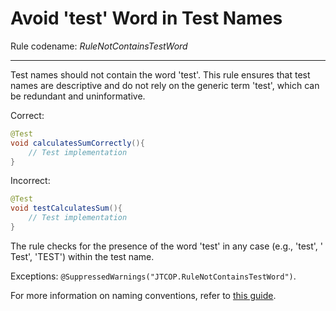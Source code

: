 # Avoid 'test' Word in Test Names

Rule codename: _RuleNotContainsTestWord_
___

Test names should not contain the word 'test'. This rule ensures that test names
are descriptive and do not rely on the generic term 'test', which can be
redundant and uninformative.

Correct:

```java
@Test
void calculatesSumCorrectly(){
    // Test implementation
}
```

Incorrect:

```java
@Test
void testCalculatesSum(){
    // Test implementation
}
```

The rule checks for the presence of the word 'test' in any case (e.g., 'test', '
Test', 'TEST') within the test name.

Exceptions:
`@SuppressedWarnings("JTCOP.RuleNotContainsTestWord")`.

For more information on naming conventions, refer
to [this guide](https://www.yegor256.com/2023/01/19/layout-of-tests.html#naming).
